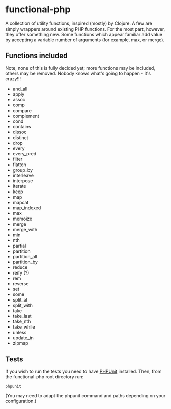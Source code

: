 functional-php
==============

A collection of utility functions, inspired (mostly) by Clojure. A few are
simply wrappers around existing PHP functions. For the most part, however, they
offer something new. Some functions which appear familiar add value by accepting
a variable number of arguments (for example, max, or merge).

Functions included
------------------

Note, none of this is fully decided yet; more functions may be included, others
may be removed. Nobody knows what's going to happen - it's crazy!!!

* and_all
* apply
* assoc
* comp
* compare
* complement
* cond
* contains
* dissoc
* distinct
* drop
* every
* every_pred
* filter
* flatten
* group_by
* interleave
* interpose
* iterate
* keep
* map
* mapcat
* map_indexed
* max
* memoize
* merge
* merge_with
* min
* nth
* partial
* partition
* partition_all
* partition_by
* reduce
* reify (?)
* rem
* reverse
* set
* some
* split_at
* split_with
* take
* take_last
* take_nth
* take_while
* unless
* update_in
* zipmap

Tests
-----

If you wish to run the tests you need to have
[PHPUnit](https://github.com/sebastianbergmann/phpunit/) installed. Then, from
the functional-php root directory run:

    phpunit

(You may need to adapt the phpunit command and paths depending on your
configuration.)